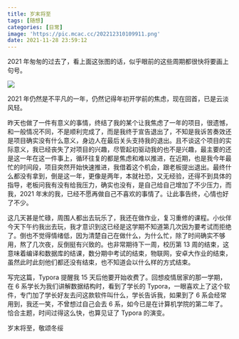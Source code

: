 ```yaml
---
title: 岁末将至
tags: [随想]
categories: [日常]
image: 'https://pic.mcac.cc/202212310109911.png'
date: 2021-11-28 23:59:12
---
```


2021 年匆匆的过去了，看上面这张图的话，似乎眼前的这些周期都很快将要画上句号。

![](https://pic.mcac.cc/202212310109341.png)

2021 年仍然是不平凡的一年，仍然记得年初开学前的焦虑，现在回首，已是云淡风轻。

昨天也做了一件有意义的事情，终结了我的某个让我焦虑了一年的项目，很遗憾，和一般情况不同，不是顺利完成了，而是我终于宣告退出了，不知是我诉苦奏效还是项目确实没有什么意义，身边人在最后关头支持我的退出。且不谈这个项目的实际意义，我已经丧失了对项目的兴趣，尽管起初驱动我的也不是兴趣，最主要的还是这一年在这一件事上，循环往复的都是焦虑和难以推进，在近期，也是我今年最忙的时间段，项目突然开始快速推进，我借着这个机会，跟老板提出退出。最终什么都没有拿到，倒是这一年，更像是两年，本就社恐，又无经验，还得不到具体的指导，老板问我有没有给我压力，确实也没有，是自己给自己增加了不少压力，而我，2021 年末的我，已经不愿再做自己不喜欢的事情了。让此事告终，心情也好了不少。

这几天甚是忙碌，周围人都出去玩乐了，我还在做作业，复习重修的课程。小伙伴今天下午约我出去玩，我才意识到这已经是这学期不知道第几次因为要考试而拒绝了。倒也不觉得情绪低，因为清楚自己在做什么，为什么忙，除了时间确实不够用，熬了几次夜，反倒挺有兴致的。也非常期待下一周，校历第 13 周的结束，这意味着编译和数据库的结课，数分期中考试的结束，物联网，安卓大作业的结束，虽然此时此刻他们都还没有结束，也不知道会以什么样的方式结束。

写完这篇，Typora 提醒我 15 天后他要开始收费了。回想疫情居家的那一学期，在 6 系学长为我们讲解数据结构时，看到了学长的 Typora，一眼喜欢上了这个软件，专门加了学长好友去问这款软件叫什么，学长告诉我，如果到了 6 系会经常用到，我还一笑，不曾想过自己会去 6 系，如今已是在计算机学院的第二年了。恰合主题，时间过得这么快，也算见证了 Typora 的演变。

岁末将至，敬颂冬绥
